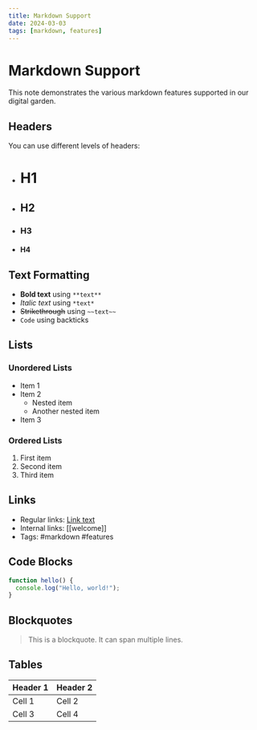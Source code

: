 ```yaml
---
title: Markdown Support
date: 2024-03-03
tags: [markdown, features]
---
```


# Markdown Support

This note demonstrates the various markdown features supported in our digital garden.

## Headers

You can use different levels of headers:
- # H1
- ## H2
- ### H3
- #### H4

## Text Formatting

- **Bold text** using `**text**`
- *Italic text* using `*text*`
- ~~Strikethrough~~ using `~~text~~`
- `Code` using backticks

## Lists

### Unordered Lists
- Item 1
- Item 2
  - Nested item
  - Another nested item
- Item 3

### Ordered Lists
1. First item
2. Second item
3. Third item

## Links

- Regular links: [Link text](https://example.com)
- Internal links: [[welcome]]
- Tags: #markdown #features

## Code Blocks

```javascript
function hello() {
  console.log("Hello, world!");
}
```

## Blockquotes

> This is a blockquote.
> It can span multiple lines.

## Tables

| Header 1 | Header 2 |
|----------|----------|
| Cell 1   | Cell 2   |
| Cell 3   | Cell 4   | 